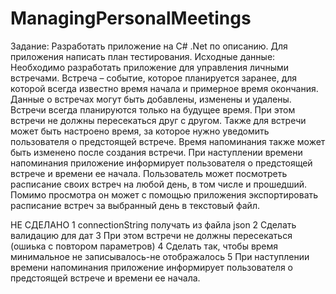 # ManagingPersonalMeetings

Задание:
Разработать приложение на C# .Net по описанию. 
Для приложения написать план тестирования.
Исходные данные:
Необходимо разработать приложение для управления личными встречами.
Встреча – событие, которое планируется заранее, для которой всегда известно время начала и примерное время окончания. 
Данные о встречах могут быть добавлены, изменены и удалены. 
Встречи всегда планируются только на будущее время. 
При этом встречи не должны пересекаться друг с другом. 
Также для встречи может быть настроено время, за которое нужно уведомить пользователя о предстоящей встрече. 
Время напоминания также может быть изменено после создания встречи. 
При наступлении времени напоминания приложение информирует пользователя о предстоящей встрече и времени ее начала.
Пользователь может посмотреть расписание своих встреч на любой день, в том числе и прошедший. 
Помимо просмотра он может с помощью приложения экспортировать расписание встреч за выбранный день в текстовый файл.


НЕ СДЕЛАНО 
1 connectionString  получать из файла json
2 Сделать валидацию для дат
3 При этом встречи не должны пересекаться (ошиька с повтором параметров)
4 Сделать так, чтобы время минимальное не записывалось-не отображалось
5 При наступлении времени напоминания приложение информирует пользователя о предстоящей встрече и времени ее начала.
